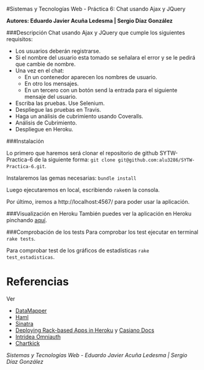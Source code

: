 #Sistemas y Tecnologías Web - Práctica 6: Chat usando Ajax y JQuery

**Autores: Eduardo Javier Acuña Ledesma | Sergio Díaz González**


###Descripción
Chat usando Ajax y JQuery que cumple los siguientes requisitos:

* Los usuarios deberán registrarse.
* Si el nombre del usuario esta tomado se señalara el error y se le pedirá que cambie de nombre.
* Una vez en el chat:
	- En un contenedor aparecen los nombres de usuario.
	- En otro los mensajes.
	- En un tercero con un botón send la entrada para el siguiente mensaje del usuario.
* Escriba las pruebas. Use Selenium.
* Despliegue las pruebas en Travis.
* Haga un análisis de cubrimiento usando Coveralls.
* Análisis de Cubrimiento.
* Despliegue en Heroku.

###Instalación

Lo primero que haremos será clonar el repositorio de github SYTW-Practica-6 de la siguiente forma: `git clone git@github.com:alu3286/SYTW-Practica-6.git`.

Instalaremos las gemas necesarias: `bundle install`

Luego ejecutaremos en local, escribiendo `rake`en la consola.

Por último, iremos a http://localhost:4567/ para poder usar la aplicación.


###Visualización en Heroku
También puedes ver la aplicación en Heroku pinchando [aquí](http://).

###Comprobación de los tests
Para comprobar los test ejecutar en terminal `rake tests`.

Para comprobar test de los gráficos de estadísticas `rake test_estadisticas`.


# Referencias

Ver

* [DataMapper](http://datamapper.org/getting-started.html)
* [Haml](http://haml.info/)
* [Sinatra](http://www.sinatrarb.com/)
* [Deploying Rack-based Apps in Heroku](https://devcenter.heroku.com/articles/rack) y [Casiano Docs](http://nereida.deioc.ull.es/~lpp/perlexamples/node483.html#section:herokupostgres)
* [Intridea Omniauth](https://github.com/intridea/omniauth)
* [Chartkick](https://github.com/ankane/chartkick)


*Sistemas y Tecnologías Web - Eduardo Javier Acuña Ledesma | Sergio Díaz González*

